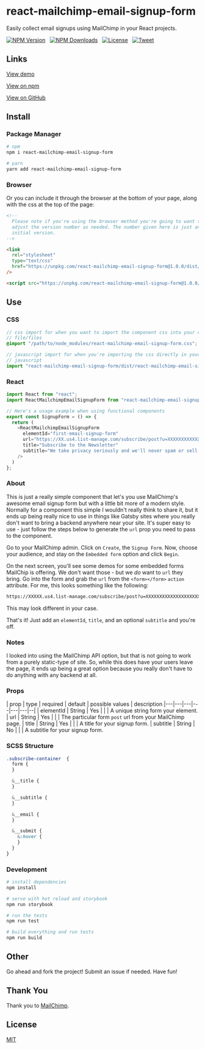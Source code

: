 # react-mailchimp-email-signup-form

Easily collect email signups using MailChimp in your React projects.

<p align="left">
  <a href="https://www.npmjs.com/package/react-mailchimp-email-signup-form"><img src="https://img.shields.io/npm/v/react-mailchimp-email-signup-form.svg" alt="NPM Version"></a> &nbsp;
  <a href="https://www.npmjs.com/package/react-mailchimp-email-signup-form"><img src="https://img.shields.io/npm/dm/react-mailchimp-email-signup-form.svg" alt="NPM Downloads"></a> &nbsp;
  <a href="http://opensource.org/licenses/MIT"><img src="https://img.shields.io/badge/license-MIT-blue.svg" alt="License"></a> &nbsp;
  <a href="https://twitter.com/intent/tweet?url=https%3A%2F%2Fgithub.com%2Fjohndatserakis%2Freact-mailchimp-email-signup-form&text=Check%20out%20react-mailchimp-email-signup-form%20on%20GitHub&via=johndatserakis"><img src="https://img.shields.io/twitter/url/https/github.com/johndatserakis/react-mailchimp-email-signup-form.svg?style=social" alt="Tweet"></a>
</p>

## Links

[View demo](https://johndatserakis.github.io/react-mailchimp-email-signup-form/)

[View on npm](https://www.npmjs.com/package/react-mailchimp-email-signup-form)

[View on GitHub](https://github.com/johndatserakis/react-mailchimp-email-signup-form)

## Install

### Package Manager

```bash
# npm
npm i react-mailchimp-email-signup-form

# yarn
yarn add react-mailchimp-email-signup-form
```

### Browser

Or you can include it through the browser at the bottom of your page, along with the css at the top of the page:

```html
<!--
  Please note if you're using the browser method you're going to want to
  adjust the version number as needed. The number given here is just an
  initial version.
-->

<link
  rel="stylesheet"
  type="text/css"
  href="https://unpkg.com/react-mailchimp-email-signup-form@1.0.0/dist/react-mailchimp-email-signup-form.css"
/>

<script src="https://unpkg.com/react-mailchimp-email-signup-form@1.0.0/dist/index.js"></script>
```

## Use

### CSS

```scss
// css import for when you want to import the component css into your css
// file/files
@import "/path/to/node_modules/react-mailchimp-email-signup-form.css";
```

```javascript
// javascript import for when you're importing the css directly in your
// javascript
import "react-mailchimp-email-signup-form/dist/react-mailchimp-email-signup-form.css";
```

### React

```javascript
import React from "react";
import ReactMailchimpEmailSignupForm from "react-mailchimp-email-signup-form";

// Here's a usage example when using functional components
export const SignupForm = () => {
  return (
    <ReactMailchimpEmailSignupForm
      elementId="first-email-signup-form"
      url="https://XX.us4.list-manage.com/subscribe/post?u=XXXXXXXXXXXXXX"
      title="Subscribe to the Newsletter"
      subtitle="We take privacy seriously and we'll never spam or sell your information."
    />
  )
};
```

### About

This is just a really simple component that let's you use MailChimp's awesome email signup form but with a little bit more of a modern style. Normally for a component this simple I wouldn't really think to share it, but it ends up being really nice to use in things like Gatsby sites where you really don't want to bring a backend anywhere near your site. It's super easy to use - just follow the steps below to generate the `url` prop you need to pass to the component.

Go to your MailChimp admin. Click on `Create`, the `Signup Form`. Now, choose your audience, and stay on the `Embedded form` option and click `Begin`.

On the next screen, you'll see some demos for some embedded forms MailChip is offering. We don't want those - but we *do* want to `url` they bring. Go into the form and grab the `url` from the `<form></form>` `action` attribute. For me, this looks something like the following:

```bash
https://XXXXX.us4.list-manage.com/subscribe/post?u=XXXXXXXXXXXXXXXXXXXXXXXX&amp;id=XXXXXXXXXX
```

This may look different in your case.

That's it! Just add an `elementId`, `title`, and an optional `subtitle` and you're off.

### Notes

I looked into using the MailChimp API option, but that is not going to work from a purely static-type of site. So, while this does have your users leave the page, it ends up being a great option because you really don't have to do anything with any backend at all.

### Props

| prop | type | required | default | possible values | description
|---|---|---|---|---|---|--|
| elementId | String | Yes | | | A unique string form your element.
| url | String | Yes | | | The particular form `post` url from your MailChimp page.
| title | String | Yes | | | A title for your signup form.
| subtitle | String | No | | | A subtitle for your signup form.

### SCSS Structure

```scss
.subscribe-container  {
  form {
  }

  &__title {
  }

  &__subtitle {
  }

  &__email {
  }

  &__submit {
    &:hover {
    }
  }
}
```

### Development

```bash
# install dependencies
npm install

# serve with hot reload and storybook
npm run storybook

# run the tests
npm run test

# build everything and run tests
npm run build
```

## Other

Go ahead and fork the project! Submit an issue if needed. Have fun!

## Thank You

Thank you to [MailChimp](https://mailchimp.com/).

## License

[MIT](http://opensource.org/licenses/MIT)
